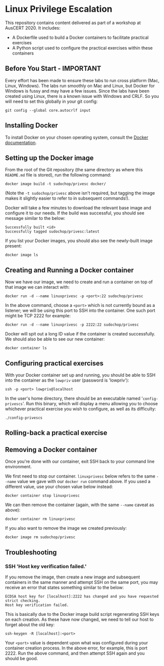 # Linux Privilege Escalation

This repository contains content delivered as part of a workshop at AusCERT 2020. It includes:

* A Dockerfile used to build a Docker containers to facilitate practical exercises
* A Python script used to configure the practical exercises within these containers

## Before You Start - IMPORTANT

Every effort has been made to ensure these labs to run cross platform (Mac, Linux, Windows). The labs run smoothly on Mac and Linux, but Docker for Windows is fussy and may have a few issues. Since the labs have been created using Linux, there is a known issue with Windows and CRLF. So you will need to set this globally in your git config:

```git config --global core.autocrlf input```

## Installing Docker

To install Docker on your chosen operating system, consult the [Docker documentation](https://docs.docker.com/get-docker/).

## Setting up the Docker image

From the root of the Git repository (the same directory as where this `README.md` file is stored), run the following command:

```docker image build -t sudochop/privesc docker/```

(Note the `-t sudochop/privesc` above isn't required, but tagging the image makes it slightly easier to refer to in subsequent commands!).

Docker will take a few minutes to download the relevant base image and configure it to our needs. If the build was successful, you should see message similar to the below:

```
Successfully built <id>
Successfully tagged sudochop/privesc:latest
```

If you list your Docker images, you should also see the newly-built image present:

```docker image ls```

## Creating and Running a Docker container

Now we have our image, we need to create and run a container on top of that image we can interact with:

```docker run -d --name linuxprivesc -p <port>:22 sudochop/privesc```

In the above command, choose a `<port>` which is not currently bound as a listener; we will be using this port to SSH into the container. One such port might be TCP 2222 for example:

```docker run -d --name linuxprivesc -p 2222:22 sudochop/privesc```

Docker will spit out a long ID value if the container is created successfully. We should also be able to see our new container:

```docker container ls```

## Configuring practical exercises

With your Docker container set up and running, you should be able to SSH into the container as the `lowpriv` user (password is 'lowpriv'):

```ssh -p <port> lowpriv@localhost ```

In the user's home directory, there should be an executable named '`config-privescs`'. Run this binary, which will display a menu allowing you to choose whichever practical exercise you wish to configure, as well as its difficulty:

```./config-privescs``` 

## Rolling-back a practical exercise

## Removing a Docker container

Once you're done with our container, exit SSH back to your command line environment.

We first need to stop our container. `linuxprivesc` below refers to the same `--name` value we gave with our `docker run` command above. If you used a different value, use your chosen value below instead:

```docker container stop linuxprivesc```

We can then remove the container (again, with the same `--name` caveat as above):

```docker container rm linuxprivesc```

If you also want to remove the image we created previously:

```docker image rm sudochop/privesc```

## Troubleshooting

### SSH 'Host key verification failed.'

If you remove the image, then create a new image and subsequent containers in the same manner and attempt SSH on the same port, you may receive an error that states something similar to the below:

```
ECDSA host key for [localhost]:2222 has changed and you have requested strict checking.
Host key verification failed.
```

This is basically due to the Docker image build script regenerating SSH keys on each creation. As these have now changed, we need to tell our host to forget about the old key:

```ssh-keygen -R [localhost]:<port>```

Your `<port>` value is dependent upon what was configured during your container creation process. In the above error, for example, this is port 2222. Run the above command, and then attempt SSH again and you should be good.